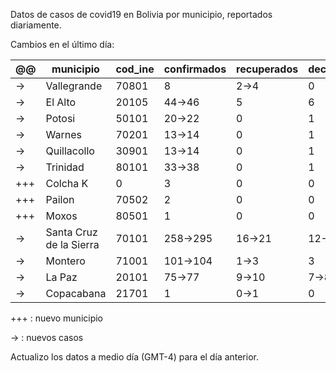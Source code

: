 Datos de casos de covid19 en Bolivia por municipio, reportados diariamente.

Cambios en el último día:


<table>
<thead>
<tr class="header"><th>@@</th><th>municipio</th><th>cod_ine</th><th>confirmados</th><th>recuperados</th><th>decesos</th></tr>
</thead>
<tbody>
<tr class="modify"><td class="modify">→</td><td>Vallegrande</td><td>70801</td><td>8</td><td class="modify">2→4</td><td>0</td></tr>
<tr class="modify"><td class="modify">→</td><td>El Alto</td><td>20105</td><td class="modify">44→46</td><td>5</td><td>6</td></tr>
<tr class="modify"><td class="modify">→</td><td>Potosi</td><td>50101</td><td class="modify">20→22</td><td>0</td><td>1</td></tr>
<tr class="modify"><td class="modify">→</td><td>Warnes</td><td>70201</td><td class="modify">13→14</td><td>0</td><td>1</td></tr>
<tr class="modify"><td class="modify">→</td><td>Quillacollo</td><td>30901</td><td class="modify">13→14</td><td>0</td><td>1</td></tr>
<tr class="modify"><td class="modify">→</td><td>Trinidad</td><td>80101</td><td class="modify">33→38</td><td>0</td><td>1</td></tr>
<tr class="add"><td>+++</td><td>Colcha K</td><td>0</td><td>3</td><td>0</td><td>0</td></tr>
<tr class="add"><td>+++</td><td>Pailon</td><td>70502</td><td>2</td><td>0</td><td>0</td></tr>
<tr class="add"><td>+++</td><td>Moxos</td><td>80501</td><td>1</td><td>0</td><td>0</td></tr>
<tr class="modify"><td class="modify">→</td><td>Santa Cruz de la Sierra</td><td>70101</td><td class="modify">258→295</td><td class="modify">16→21</td><td class="modify">12→13</td></tr>
<tr class="modify"><td class="modify">→</td><td>Montero</td><td>71001</td><td class="modify">101→104</td><td class="modify">1→3</td><td>3</td></tr>
<tr class="modify"><td class="modify">→</td><td>La Paz</td><td>20101</td><td class="modify">75→77</td><td class="modify">9→10</td><td class="modify">7→8</td></tr>
<tr class="modify"><td class="modify">→</td><td>Copacabana</td><td>21701</td><td>1</td><td class="modify">0→1</td><td>0</td></tr>
</tbody>
</table>

+++ : nuevo municipio

→ : nuevos casos

Actualizo los datos a medio día (GMT-4) para el día anterior.
